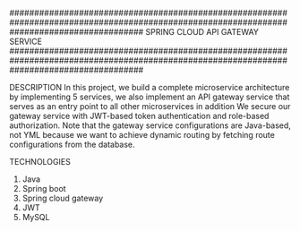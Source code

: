 ###########################################################################################################################################
                                                              SPRING CLOUD API GATEWAY SERVICE
###########################################################################################################################################

DESCRIPTION
In this project, we build a complete microservice architecture by implementing 5 services, 
we also implement an API gateway service that serves as an entry point to all other microservices in addition
We secure our gateway service with JWT-based token authentication and role-based authorization.
Note that the gateway service configurations are Java-based, not YML because we want to achieve dynamic routing by fetching route configurations from the database.

TECHNOLOGIES
1. Java
2. Spring boot
3. Spring cloud gateway
4. JWT
5. MySQL
